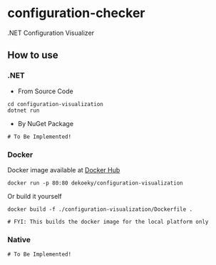 # configuration-checker
.NET Configuration Visualizer


## How to use

### .NET

- From Source Code
```console
cd configuration-visualization
dotnet run
```
- By NuGet Package
```console
# To Be Implemented!
```


### Docker


Docker image available at [Docker Hub](https://hub.docker.com/repository/docker/dekoeky/configuration-visualization)

```console
docker run -p 80:80 dekoeky/configuration-visualization
```

Or build it yourself

```console
docker build -f ./configuration-visualization/Dockerfile .

# FYI: This builds the docker image for the local platform only
```

### Native
```console
# To Be Implemented!
```
